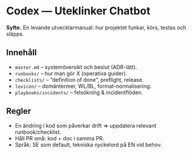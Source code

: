 # Codex — Uteklinker Chatbot

**Syfte.** En levande utvecklarmanual: hur projektet funkar, körs, testas och släpps.

## Innehåll
- `master.md` – systemöversikt och beslut (ADR-lätt).
- `runbooks/` – hur man gör X (operativa guider).
- `checklists/` – “definition of done”, preflight, release.
- `lexicon/` – domäntermer, WL/BL, format-normalisering.
- `playbooks/incidents/` – felsökning & incidentflöden.

## Regler
- En ändring i kod som påverkar drift => uppdatera relevant runbook/checklist.
- Håll PR små: kod + doc i samma PR.
- Språk: SE som default, tekniska nyckelord på EN vid behov.
